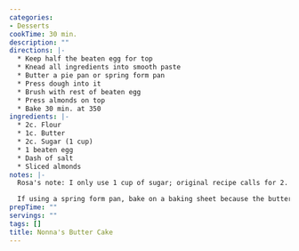 ```yaml
---
categories:
- Desserts
cookTime: 30 min.
description: ""
directions: |-
  * Keep half the beaten egg for top
  * Knead all ingredients into smooth paste
  * Butter a pie pan or spring form pan
  * Press dough into it
  * Brush with rest of beaten egg
  * Press almonds on top
  * Bake 30 min. at 350
ingredients: |-
  * 2c. Flour
  * 1c. Butter
  * 2c. Sugar (1 cup)
  * 1 beaten egg
  * Dash of salt
  * Sliced almonds
notes: |-
  Rosa's note: I only use 1 cup of sugar; original recipe calls for 2.

  If using a spring form pan, bake on a baking sheet because the butter will leak.
prepTime: ""
servings: ""
tags: []
title: Nonna's Butter Cake
---
```

